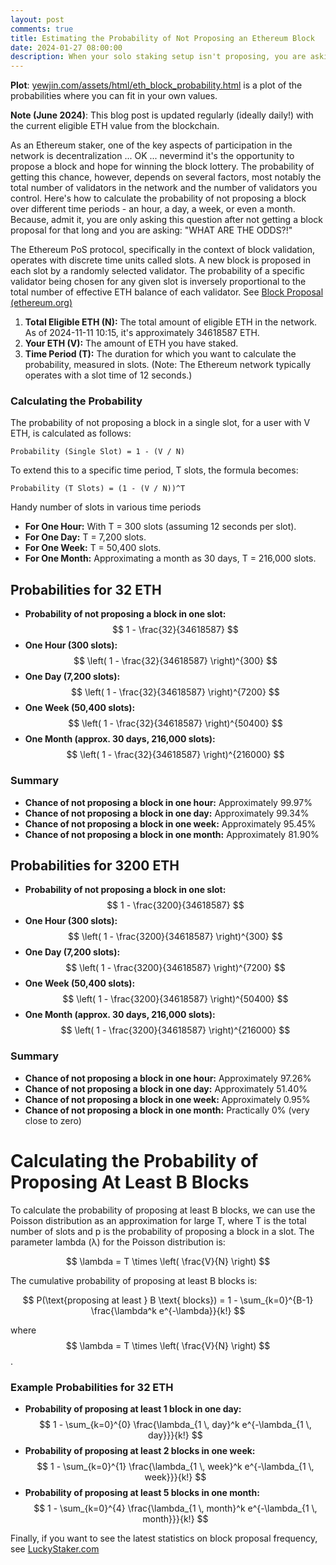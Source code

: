 ```yaml
---
layout: post
comments: true
title: Estimating the Probability of Not Proposing an Ethereum Block
date: 2024-01-27 08:00:00
description: When your solo staking setup isn't proposing, you are asking "WHAT ARE THE ODDS?!"
---
```

**Plot**: [yewjin.com/assets/html/eth_block_probability.html](https://www.yewjin.com/assets/html/eth_block_probability.html) is a plot of the probabilities where you can fit in your own values.

**Note (June 2024)**: This blog post is updated regularly (ideally daily!) with the current eligible ETH value from the blockchain.

As an Ethereum staker, one of the key aspects of participation in the network is decentralization ... OK ... nevermind it's the opportunity to propose a block and hope for winning the block lottery. The probability of getting this chance, however, depends on several factors, most notably the total number of validators in the network and the number of validators you control. Here's how to calculate the probability of not proposing a block over different time periods - an hour, a day, a week, or even a month. Because, admit it, you are only asking this question after not getting a block proposal for that long and you are asking: "WHAT ARE THE ODDS?!"

The Ethereum PoS protocol, specifically in the context of block validation, operates with discrete time units called slots. A new block is proposed in each slot by a randomly selected validator. The probability of a specific validator being chosen for any given slot is inversely proportional to the total number of effective ETH balance of each validator. See [Block Proposal (ethereum.org)](https://ethereum.org/en/developers/docs/consensus-mechanisms/pos/block-proposal/)

1. **Total Eligible ETH (N):** The total amount of eligible ETH in the network. As of 2024-11-11 10:15, it's approximately 34618587 ETH.
2. **Your ETH (V):** The amount of ETH you have staked.
3. **Time Period (T):** The duration for which you want to calculate the probability, measured in slots. (Note: The Ethereum network typically operates with a slot time of 12 seconds.)

### Calculating the Probability

The probability of not proposing a block in a single slot, for a user with V ETH, is calculated as follows:
```
Probability (Single Slot) = 1 - (V / N)
```

To extend this to a specific time period, T slots, the formula becomes:
```
Probability (T Slots) = (1 - (V / N))^T
```

Handy number of slots in various time periods

- **For One Hour:** With T = 300 slots (assuming 12 seconds per slot).
- **For One Day:** T = 7,200 slots.
- **For One Week:** T = 50,400 slots.
- **For One Month:** Approximating a month as 30 days, T = 216,000 slots.

## Probabilities for 32 ETH

- **Probability of not proposing a block in one slot:** $$ 1 - \frac{32}{34618587} $$
- **One Hour (300 slots):** $$ \left( 1 - \frac{32}{34618587} \right)^{300} $$
- **One Day (7,200 slots):** $$ \left( 1 - \frac{32}{34618587} \right)^{7200} $$
- **One Week (50,400 slots):** $$ \left( 1 - \frac{32}{34618587} \right)^{50400} $$
- **One Month (approx. 30 days, 216,000 slots):** $$ \left( 1 - \frac{32}{34618587} \right)^{216000} $$

### Summary
- **Chance of not proposing a block in one hour:** Approximately 99.97%
- **Chance of not proposing a block in one day:** Approximately 99.34%
- **Chance of not proposing a block in one week:** Approximately 95.45%
- **Chance of not proposing a block in one month:** Approximately 81.90%

## Probabilities for 3200 ETH

- **Probability of not proposing a block in one slot:** $$ 1 - \frac{3200}{34618587} $$
- **One Hour (300 slots):** $$ \left( 1 - \frac{3200}{34618587} \right)^{300} $$
- **One Day (7,200 slots):** $$ \left( 1 - \frac{3200}{34618587} \right)^{7200} $$
- **One Week (50,400 slots):** $$ \left( 1 - \frac{3200}{34618587} \right)^{50400} $$
- **One Month (approx. 30 days, 216,000 slots):** $$ \left( 1 - \frac{3200}{34618587} \right)^{216000} $$

### Summary
- **Chance of not proposing a block in one hour:** Approximately 97.26%
- **Chance of not proposing a block in one day:** Approximately 51.40%
- **Chance of not proposing a block in one week:** Approximately 0.95%
- **Chance of not proposing a block in one month:** Practically 0% (very close to zero)

# Calculating the Probability of Proposing At Least B Blocks

To calculate the probability of proposing at least B blocks, we can use the Poisson distribution as an approximation for large T, where T is the total number of slots and p is the probability of proposing a block in a slot. The parameter lambda (λ) for the Poisson distribution is:

$$ \lambda = T \times \left( \frac{V}{N} \right) $$

The cumulative probability of proposing at least B blocks is:

$$ P(\text{proposing at least } B \text{ blocks}) = 1 - \sum_{k=0}^{B-1} \frac{\lambda^k e^{-\lambda}}{k!} $$

where $$ \lambda = T \times \left( \frac{V}{N} \right) $$.

### Example Probabilities for 32 ETH

- **Probability of proposing at least 1 block in one day:** $$ 1 - \sum_{k=0}^{0} \frac{\lambda_{1 \, day}^k e^{-\lambda_{1 \, day}}}{k!} $$
- **Probability of proposing at least 2 blocks in one week:** $$ 1 - \sum_{k=0}^{1} \frac{\lambda_{1 \, week}^k e^{-\lambda_{1 \, week}}}{k!} $$
- **Probability of proposing at least 5 blocks in one month:** $$ 1 - \sum_{k=0}^{4} \frac{\lambda_{1 \, month}^k e^{-\lambda_{1 \, month}}}{k!} $$

Finally, if you want to see the latest statistics on block proposal frequency, see [LuckyStaker.com](https://luckystaker.com/home/)